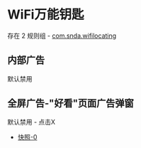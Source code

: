 # WiFi万能钥匙

存在 2 规则组 - [com.snda.wifilocating](/src/apps/com.snda.wifilocating.ts)

## 内部广告

默认禁用

## 全屏广告-"好看"页面广告弹窗

默认禁用 - 点击X

- [快照-0](https://i.gkd.li/import/14032794)
